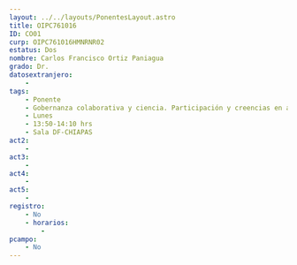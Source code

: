 ```yaml
---
layout: ../../layouts/PonentesLayout.astro
title: OIPC761016
ID: CO01
curp: OIPC761016HMNRNR02
estatus: Dos
nombre: Carlos Francisco Ortiz Paniagua 
grado: Dr.
datosextranjero:
    - 
tags:
    - Ponente
    - Gobernanza colaborativa y ciencia. Participación y creencias en agua y medio ambiente
    - Lunes
    - 13:50-14:10 hrs
    - Sala DF-CHIAPAS
act2: 
    - 
act3: 
    - 
act4: 
    - 
act5: 
    - 
registro:
    - No
    - horarios:
        -
pcampo:
    - No
---
```

